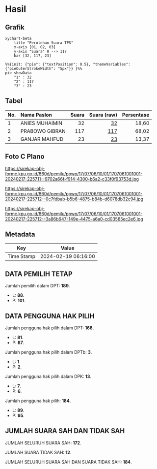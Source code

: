 # Hasil

## Grafik

```mermaid
xychart-beta
    title "Perolehan Suara TPS"
    x-axis [01, 02, 03]
    y-axis "Suara" 0 --> 117
    bar [32, 117, 23]
```

```mermaid
%%{init: {"pie": {"textPosition": 0.5}, "themeVariables": {"pieOuterStrokeWidth": "5px"}} }%%
pie showData
    "1" : 32
    "2" : 117
    "3" : 23
```

## Tabel

| No. | Nama Paslon    | Suara | Suara (raw) | Persentase |
|:--- |:-------------- | -----:| -----------:| ----------:|
| 1   | ANIES MUHAIMIN | 32    | [32][p-1]   | 18,60      |
| 2   | PRABOWO GIBRAN | 117   | [117][p-2]  | 68,02      |
| 3   | GANJAR MAHFUD  | 23    | [23][p-3]   | 13,37      |


[p-1]: https://github.com/gigit-pemilu/pemilu-2024-17-bengkulu/blob/main/pilpres/hitung-suara/sub/17-bengkulu/sub/07-lebong/sub/06-topos/sub/1001-topos/sub/001-tps/sub/paslon-1.txt
[p-2]: https://github.com/gigit-pemilu/pemilu-2024-17-bengkulu/blob/main/pilpres/hitung-suara/sub/17-bengkulu/sub/07-lebong/sub/06-topos/sub/1001-topos/sub/001-tps/sub/paslon-2.txt
[p-3]: https://github.com/gigit-pemilu/pemilu-2024-17-bengkulu/blob/main/pilpres/hitung-suara/sub/17-bengkulu/sub/07-lebong/sub/06-topos/sub/1001-topos/sub/001-tps/sub/paslon-3.txt

## Foto C Plano

https://sirekap-obj-formc.kpu.go.id/860d/pemilu/ppwp/17/07/06/10/01/1707061001001-20240217-225711--9702a66f-f914-4300-b6a2-c33f0f93753d.jpg

https://sirekap-obj-formc.kpu.go.id/860d/pemilu/ppwp/17/07/06/10/01/1707061001001-20240217-225712--0c7fdbab-b5b6-4875-b84b-d6078db32c94.jpg

https://sirekap-obj-formc.kpu.go.id/860d/pemilu/ppwp/17/07/06/10/01/1707061001001-20240217-225712--3a86b647-149e-4475-a6a0-cd03585ec2e6.jpg


## Metadata

| Key        | Value               |
| ---------- | ------------------- |
| Time Stamp | 2024-02-19 06:16:00 |


## DATA PEMILIH TETAP

Jumlah pemilih dalam DPT: **189**.
 * L: **88**.
 * P: **101**.

## DATA PENGGUNA HAK PILIH

Jumlah pengguna hak pilih dalam DPT: **168**.
 * L: **81**.
 * P: **87**.

Jumlah pengguna hak pilih dalam DPTb: **3**.
 * L: **1**.
 * P: **2**.

Jumlah pengguna hak pilih dalam DPK: **13**.
 * L: **7**.
 * P: **6**.

Jumlah pengguna hak pilih: **184**.
 * L: **89**.
 * P: **95**.

## JUMLAH SUARA SAH DAN TIDAK SAH

JUMLAH SELURUH SUARA SAH: **172**.

JUMLAH SUARA TIDAK SAH: **12**.

JUMLAH SELURUH SUARA SAH DAN SUARA TIDAK SAH: **184**.


